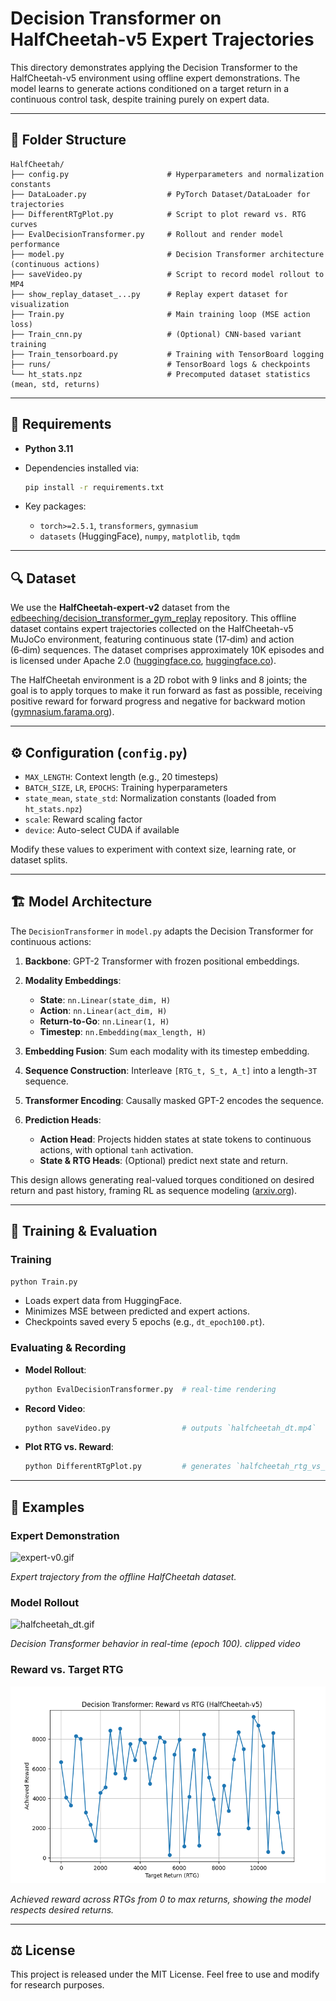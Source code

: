 # Decision Transformer on HalfCheetah-v5 Expert Trajectories

This directory demonstrates applying the Decision Transformer to the HalfCheetah-v5 environment using offline expert demonstrations. The model learns to generate actions conditioned on a target return in a continuous control task, despite training purely on expert data.

---

## 📁 Folder Structure

```text
HalfCheetah/
├── config.py                      # Hyperparameters and normalization constants
├── DataLoader.py                  # PyTorch Dataset/DataLoader for trajectories
├── DifferentRTgPlot.py            # Script to plot reward vs. RTG curves
├── EvalDecisionTransformer.py     # Rollout and render model performance
├── model.py                       # Decision Transformer architecture (continuous actions)
├── saveVideo.py                   # Script to record model rollout to MP4
├── show_replay_dataset_...py      # Replay expert dataset for visualization
├── Train.py                       # Main training loop (MSE action loss)
├── Train_cnn.py                   # (Optional) CNN-based variant training
├── Train_tensorboard.py           # Training with TensorBoard logging
├── runs/                          # TensorBoard logs & checkpoints
└── ht_stats.npz                   # Precomputed dataset statistics (mean, std, returns)
```

---

## 🔧 Requirements

* **Python 3.11**
* Dependencies installed via:

  ```bash
  pip install -r requirements.txt
  ```
* Key packages:

  * `torch>=2.5.1`, `transformers`, `gymnasium`
  * `datasets` (HuggingFace), `numpy`, `matplotlib`, `tqdm`

---

## 🔍 Dataset

We use the **HalfCheetah‑expert‑v2** dataset from the [edbeeching/decision\_transformer\_gym\_replay](https://huggingface.co/datasets/edbeeching/decision_transformer_gym_replay/viewer/halfcheetah-expert-v2/train) repository. This offline dataset contains expert trajectories collected on the HalfCheetah-v5 MuJoCo environment, featuring continuous state (17‑dim) and action (6‑dim) sequences. The dataset comprises approximately 10K episodes and is licensed under Apache 2.0 ([huggingface.co](https://huggingface.co/datasets/edbeeching/decision_transformer_gym_replay/viewer/halfcheetah-expert-v2/train?utm_source=chatgpt.com), [huggingface.co](https://huggingface.co/datasets/edbeeching/decision_transformer_gym_replay/blob/main/data/halfcheetah-expert-v2.pkl?utm_source=chatgpt.com)).

The HalfCheetah environment is a 2D robot with 9 links and 8 joints; the goal is to apply torques to make it run forward as fast as possible, receiving positive reward for forward progress and negative for backward motion ([gymnasium.farama.org](https://gymnasium.farama.org/environments/mujoco/half_cheetah/?utm_source=chatgpt.com)).

---

## ⚙️ Configuration (`config.py`)

* `MAX_LENGTH`: Context length (e.g., 20 timesteps)
* `BATCH_SIZE`, `LR`, `EPOCHS`: Training hyperparameters
* `state_mean`, `state_std`: Normalization constants (loaded from `ht_stats.npz`)
* `scale`: Reward scaling factor
* `device`: Auto-select CUDA if available

Modify these values to experiment with context size, learning rate, or dataset splits.

---

## 🏗️ Model Architecture

The `DecisionTransformer` in `model.py` adapts the Decision Transformer for continuous actions:

1. **Backbone**: GPT-2 Transformer with frozen positional embeddings.
2. **Modality Embeddings**:

   * **State**: `nn.Linear(state_dim, H)`
   * **Action**: `nn.Linear(act_dim, H)`
   * **Return-to-Go**: `nn.Linear(1, H)`
   * **Timestep**: `nn.Embedding(max_length, H)`
3. **Embedding Fusion**: Sum each modality with its timestep embedding.
4. **Sequence Construction**: Interleave `[RTG_t, S_t, A_t]` into a length-`3T` sequence.
5. **Transformer Encoding**: Causally masked GPT-2 encodes the sequence.
6. **Prediction Heads**:

   * **Action Head**: Projects hidden states at state tokens to continuous actions, with optional `tanh` activation.
   * **State & RTG Heads**: (Optional) predict next state and return.

This design allows generating real-valued torques conditioned on desired return and past history, framing RL as sequence modeling ([arxiv.org](https://arxiv.org/abs/2106.01345?utm_source=chatgpt.com)).

---

## 🚀 Training & Evaluation

### Training

```bash
python Train.py
```

* Loads expert data from HuggingFace.
* Minimizes MSE between predicted and expert actions.
* Checkpoints saved every 5 epochs (e.g., `dt_epoch100.pt`).

### Evaluating & Recording

* **Model Rollout**:

  ```bash
  python EvalDecisionTransformer.py  # real-time rendering
  ```
* **Record Video**:

  ```bash
  python saveVideo.py                # outputs `halfcheetah_dt.mp4`
  ```
* **Plot RTG vs. Reward**:

  ```bash
  python DifferentRTgPlot.py         # generates `halfcheetah_rtg_vs_reward.png`
  ```

---

## 📸 Examples

### Expert Demonstration

![expert-v0.gif](expert-v0.gif)

*Expert trajectory from the offline HalfCheetah dataset.*

### Model Rollout

![halfcheetah_dt.gif](halfcheetah_dt.gif)

*Decision Transformer behavior in real-time (epoch 100). clipped video*

### Reward vs. Target RTG

![Reward vs. RTG](halfcheetah_rtg_vs_reward.png)

*Achieved reward across RTGs from 0 to max returns, showing the model respects desired returns.*

---

## ⚖️ License

This project is released under the MIT License. Feel free to use and modify for research purposes.
